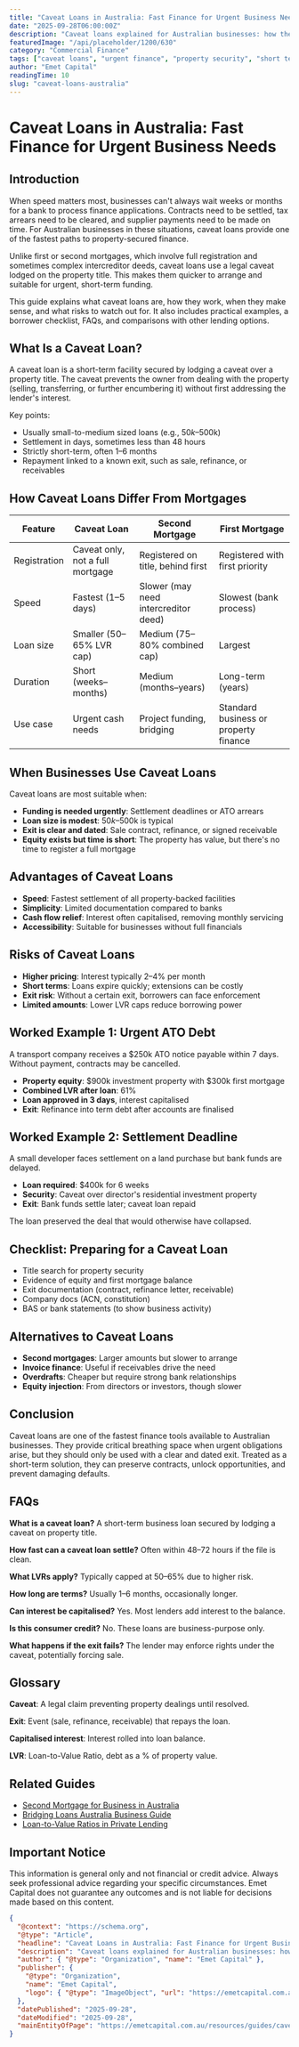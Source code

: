 ```yaml
---
title: "Caveat Loans in Australia: Fast Finance for Urgent Business Needs"
date: "2025-09-28T06:00:00Z"
description: "Caveat loans explained for Australian businesses: how they work, advantages, risks, worked examples, FAQs, and preparation tips for urgent property-secured finance."
featuredImage: "/api/placeholder/1200/630"
category: "Commercial Finance"
tags: ["caveat loans", "urgent finance", "property security", "short term loans", "business funding", "private lending", "commercial finance", "Australian business loans"]
author: "Emet Capital"
readingTime: 10
slug: "caveat-loans-australia"
---
```


# Caveat Loans in Australia: Fast Finance for Urgent Business Needs

## Introduction

When speed matters most, businesses can't always wait weeks or months for a bank to process finance applications. Contracts need to be settled, tax arrears need to be cleared, and supplier payments need to be made on time. For Australian businesses in these situations, caveat loans provide one of the fastest paths to property-secured finance.

Unlike first or second mortgages, which involve full registration and sometimes complex intercreditor deeds, caveat loans use a legal caveat lodged on the property title. This makes them quicker to arrange and suitable for urgent, short-term funding.

This guide explains what caveat loans are, how they work, when they make sense, and what risks to watch out for. It also includes practical examples, a borrower checklist, FAQs, and comparisons with other lending options.

## What Is a Caveat Loan?

A caveat loan is a short-term facility secured by lodging a caveat over a property title. The caveat prevents the owner from dealing with the property (selling, transferring, or further encumbering it) without first addressing the lender's interest.

Key points:
- Usually small-to-medium sized loans (e.g., $50k–$500k)
- Settlement in days, sometimes less than 48 hours
- Strictly short-term, often 1–6 months
- Repayment linked to a known exit, such as sale, refinance, or receivables

## How Caveat Loans Differ From Mortgages

| Feature | Caveat Loan | Second Mortgage | First Mortgage |
|---------|-------------|----------------|----------------|
| Registration | Caveat only, not a full mortgage | Registered on title, behind first | Registered with first priority |
| Speed | Fastest (1–5 days) | Slower (may need intercreditor deed) | Slowest (bank process) |
| Loan size | Smaller (50–65% LVR cap) | Medium (75–80% combined cap) | Largest |
| Duration | Short (weeks–months) | Medium (months–years) | Long-term (years) |
| Use case | Urgent cash needs | Project funding, bridging | Standard business or property finance |

## When Businesses Use Caveat Loans

Caveat loans are most suitable when:
- **Funding is needed urgently**: Settlement deadlines or ATO arrears
- **Loan size is modest**: $50k–$500k is typical
- **Exit is clear and dated**: Sale contract, refinance, or signed receivable
- **Equity exists but time is short**: The property has value, but there's no time to register a full mortgage

## Advantages of Caveat Loans

- **Speed**: Fastest settlement of all property-backed facilities
- **Simplicity**: Limited documentation compared to banks
- **Cash flow relief**: Interest often capitalised, removing monthly servicing
- **Accessibility**: Suitable for businesses without full financials

## Risks of Caveat Loans

- **Higher pricing**: Interest typically 2–4% per month
- **Short terms**: Loans expire quickly; extensions can be costly
- **Exit risk**: Without a certain exit, borrowers can face enforcement
- **Limited amounts**: Lower LVR caps reduce borrowing power

## Worked Example 1: Urgent ATO Debt

A transport company receives a $250k ATO notice payable within 7 days. Without payment, contracts may be cancelled.

- **Property equity**: $900k investment property with $300k first mortgage
- **Combined LVR after loan**: 61%
- **Loan approved in 3 days**, interest capitalised
- **Exit**: Refinance into term debt after accounts are finalised

## Worked Example 2: Settlement Deadline

A small developer faces settlement on a land purchase but bank funds are delayed.

- **Loan required**: $400k for 6 weeks
- **Security**: Caveat over director's residential investment property
- **Exit**: Bank funds settle later; caveat loan repaid

The loan preserved the deal that would otherwise have collapsed.

## Checklist: Preparing for a Caveat Loan

- Title search for property security
- Evidence of equity and first mortgage balance
- Exit documentation (contract, refinance letter, receivable)
- Company docs (ACN, constitution)
- BAS or bank statements (to show business activity)

## Alternatives to Caveat Loans

- **Second mortgages**: Larger amounts but slower to arrange
- **Invoice finance**: Useful if receivables drive the need
- **Overdrafts**: Cheaper but require strong bank relationships
- **Equity injection**: From directors or investors, though slower

## Conclusion

Caveat loans are one of the fastest finance tools available to Australian businesses. They provide critical breathing space when urgent obligations arise, but they should only be used with a clear and dated exit. Treated as a short-term solution, they can preserve contracts, unlock opportunities, and prevent damaging defaults.

## FAQs

**What is a caveat loan?**
A short-term business loan secured by lodging a caveat on property title.

**How fast can a caveat loan settle?**
Often within 48–72 hours if the file is clean.

**What LVRs apply?**
Typically capped at 50–65% due to higher risk.

**How long are terms?**
Usually 1–6 months, occasionally longer.

**Can interest be capitalised?**
Yes. Most lenders add interest to the balance.

**Is this consumer credit?**
No. These loans are business-purpose only.

**What happens if the exit fails?**
The lender may enforce rights under the caveat, potentially forcing sale.

## Glossary

**Caveat**: A legal claim preventing property dealings until resolved.

**Exit**: Event (sale, refinance, receivable) that repays the loan.

**Capitalised interest**: Interest rolled into loan balance.

**LVR**: Loan-to-Value Ratio, debt as a % of property value.

## Related Guides

- [Second Mortgage for Business in Australia](/resources/guides/second-mortgage-for-business-australia)
- [Bridging Loans Australia Business Guide](/resources/guides/bridging-loans-australia-business-guide)
- [Loan-to-Value Ratios in Private Lending](/resources/guides/loan-to-value-ratios-private-lending)

## Important Notice

This information is general only and not financial or credit advice. Always seek professional advice regarding your specific circumstances. Emet Capital does not guarantee any outcomes and is not liable for decisions made based on this content.

```json
{
  "@context": "https://schema.org",
  "@type": "Article",
  "headline": "Caveat Loans in Australia: Fast Finance for Urgent Business Needs",
  "description": "Caveat loans explained for Australian businesses: how they work, advantages, risks, examples, FAQs, and preparation tips.",
  "author": { "@type": "Organization", "name": "Emet Capital" },
  "publisher": {
    "@type": "Organization",
    "name": "Emet Capital",
    "logo": { "@type": "ImageObject", "url": "https://emetcapital.com.au/static/logo.png" }
  },
  "datePublished": "2025-09-28",
  "dateModified": "2025-09-28",
  "mainEntityOfPage": "https://emetcapital.com.au/resources/guides/caveat-loans-australia"
}
```